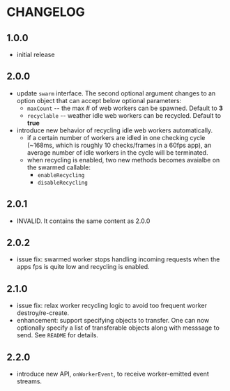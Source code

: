 # CHANGELOG

## 1.0.0
- initial release

## 2.0.0
- update `swarm` interface. The second optional argument changes to an option object that can accept below optional parameters:
  - `maxCount` -- the max # of web workers can be spawned. Default to **3**
  - `recyclable` -- weather idle web workers can be recycled. Default to **true**
- introduce new behavior of recycling idle web workers automatically.
  - if a certain number of workers are idled in one checking cycle (~168ms, which is roughly 10 checks/frames in a 60fps app), an average number of idle workers in the cycle will be terminated.
  - when recycling is enabled, two new methods becomes avaialbe on the swarmed callable:
    - `enableRecycling`
    - `disableRecycling`

## 2.0.1
- INVALID. It contains the same content as 2.0.0

## 2.0.2
- issue fix: swarmed worker stops handling incoming requests when the apps fps is quite low and recycling is enabled.

## 2.1.0
- issue fix: relax worker recycling logic to avoid too frequent worker destroy/re-create.
- enhancement: support specifying objects to transfer. One can now optionally specify a list of transferable objects along with messsage to send. See `README` for details.

## 2.2.0
- introduce new API, `onWorkerEvent`, to receive worker-emitted event streams.
